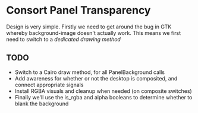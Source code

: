 Consort Panel Transparency
=======================

Design is very simple. Firstly we need to get around the bug in GTK whereby background-image doesn't
actually work. This means we first need to switch to a _dedicated drawing method_

**TODO**
--------
 * Switch to a Cairo draw method, for all PanelBackground calls
 * Add awareness for whether or not the desktop is composited, and connect appropriate signals
 * Install RGBA visuals and cleanup when needed (on composite switches)
 * Finally we'll use the is_rgba and alpha booleans to determine whether to blank the background


